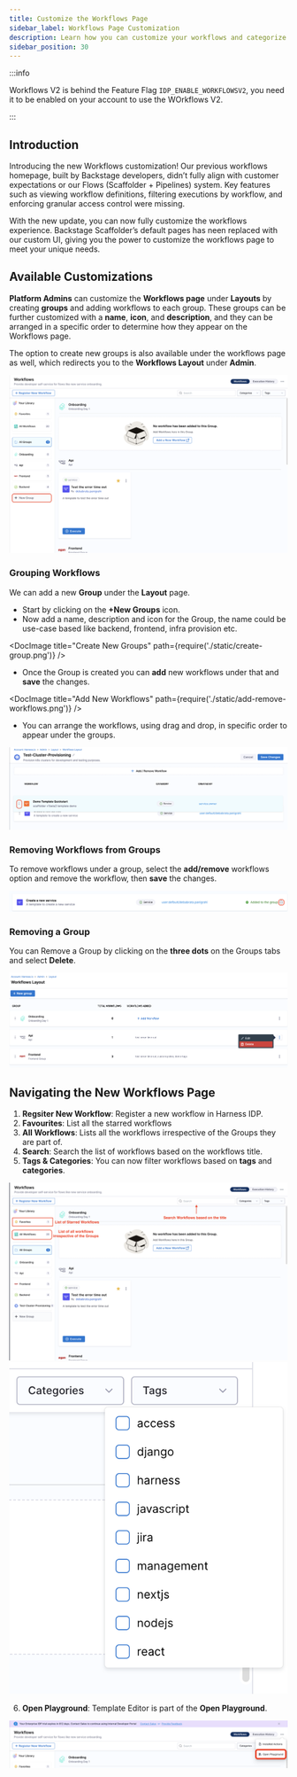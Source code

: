 ```yaml
---
title: Customize the Workflows Page
sidebar_label: Workflows Page Customization
description: Learn how you can customize your workflows and categorize workflows under groups
sidebar_position: 30
---
```


:::info

Workflows V2 is behind the Feature Flag `IDP_ENABLE_WORKFLOWSV2`, you need it to be enabled on your account to use the WOrkflows V2. 

:::

## Introduction

Introducing the new Workflows customization! Our previous workflows homepage, built by Backstage developers, didn’t fully align with customer expectations or our Flows (Scaffolder + Pipelines) system. Key features such as viewing workflow definitions, filtering executions by workflow, and enforcing granular access control were missing.

With the new update, you can now fully customize the workflows experience. Backstage Scaffolder’s default pages has neen replaced with our custom UI, giving you the power to customize the workflows page to meet your unique needs. 

## Available Customizations

**Platform Admins** can customize the **Workflows page** under **Layouts** by creating **groups** and adding workflows to each group. These groups can be further customized with a **name**, **icon**, and **description**, and they can be arranged in a specific order to determine how they appear on the Workflows page.

The option to create new groups is also available under the workflows page as well, which redirects you to the **Workflows Layout** under **Admin**. 

![](./static/new-group-workflows-page.png)

### Grouping Workflows

We can add a new **Group** under the **Layout** page.

- Start by clicking on the **+New Groups** icon. 
- Now add a name, description and icon for the Group, the name could be use-case based like backend, frontend, infra provision etc.

<DocImage title="Create New Groups" path={require('./static/create-group.png')} />

- Once the Group is created you can **add** new workflows under that and **save** the changes. 

<DocImage title="Add New Workflows" path={require('./static/add-remove-workflows.png')} />

- You can arrange the workflows, using drag and drop, in specific order to appear under the groups. 

![](./static/drag-and-drop.png)


### Removing Workflows from Groups

To remove workflows under a group, select the **add/remove** workflows option and remove the workflow, then **save** the changes. 

![](./static/remove-workflows.png)

### Removing a Group

You can Remove a Group by clicking on the **three dots** on the Groups tabs and select **Delete**. 

![](./static/delete-workflows.png)

## Navigating the New Workflows Page

1. **Regsiter New Workflow**: Register a new workflow in Harness IDP.
2. **Favourites**: List all the starred workflows
3. **All Workflows**: Lists all the workflows irrespective of the Groups they are part of.
4. **Search**: Search the list of workflows based on the workflows title. 
5. **Tags & Categories**: You can now filter workflows based on **tags** and **categories**. 

![](./static/navigating-new-workflows-page.png)
![](./static/tags-categories.png)

6. **Open Playground**: Template Editor is part of the **Open Playground**. 

![](./static/open-playground.png)